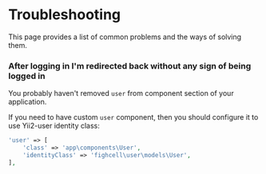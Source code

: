 # Troubleshooting

This page provides a list of common problems and the ways of solving them.

### After logging in I'm redirected back without any sign of being logged in

You probably haven't removed `user` from component section of your application.

If you need to have custom `user` component, then you should configure it to use
Yii2-user identity class:

```php
'user' => [
    'class' => 'app\components\User',
    'identityClass' => 'fighcell\user\models\User',
],
```
